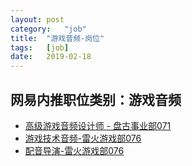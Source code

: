 ```yaml
---
layout:	post
category:	"job"
title:	"游戏音频-岗位"
tags:	[job]
date:	2019-02-18
---
```

## 网易内推职位类别：游戏音频
- [高级游戏音频设计师 - 盘古事业部071](http://mobile.bole.netease.com/bole/boleDetail?id=15162&employeeId=346f03c3cda5f04c&key=all)
- [游戏技术音频-雷火游戏部076](http://mobile.bole.netease.com/bole/boleDetail?id=13419&employeeId=346f03c3cda5f04c&key=all)
- [配音导演-雷火游戏部076](http://mobile.bole.netease.com/bole/boleDetail?id=13201&employeeId=346f03c3cda5f04c&key=all)
